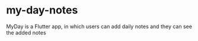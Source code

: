 # my-day-notes
MyDay is a Flutter app, in which users can add daily notes and they can see the added notes

